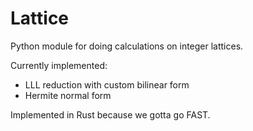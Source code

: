 # Lattice
Python module for doing calculations on integer lattices.

Currently implemented:
 * LLL reduction with custom bilinear form
 * Hermite normal form

Implemented in Rust because we gotta go FAST.
